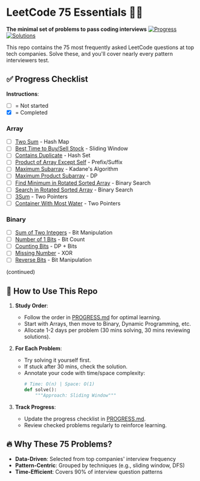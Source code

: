 # LeetCode 75 Essentials 🧑‍💻
**The minimal set of problems to pass coding interviews**
[![Progress](https://img.shields.io/badge/Progress-1%2F75-blue)](PROGRESS.md)
[![Solutions](https://img.shields.io/badge/Solutions-0%20languages-green)](PROBLEMS.md)

This repo contains the 75 most frequently asked LeetCode questions at top tech companies. Solve these, and you'll cover nearly every pattern interviewers test.

## ✅ **Progress Checklist**
**Instructions**:
- [ ] = Not started
- [x] = Completed

### **Array**
- [ ] [Two Sum](https://leetcode.com/problems/two-sum/) - Hash Map
- [ ] [Best Time to Buy/Sell Stock](https://leetcode.com/problems/best-time-to-buy-and-sell-stock/) - Sliding Window
- [ ] [Contains Duplicate](https://leetcode.com/problems/contains-duplicate/) - Hash Set
- [ ] [Product of Array Except Self](https://leetcode.com/problems/product-of-array-except-self/) - Prefix/Suffix
- [ ] [Maximum Subarray](https://leetcode.com/problems/maximum-subarray/) - Kadane's Algorithm
- [ ] [Maximum Product Subarray](https://leetcode.com/problems/maximum-product-subarray/) - DP
- [ ] [Find Minimum in Rotated Sorted Array](https://leetcode.com/problems/find-minimum-in-rotated-sorted-array/) - Binary Search
- [ ] [Search in Rotated Sorted Array](https://leetcode.com/problems/search-in-rotated-sorted-array/) - Binary Search
- [ ] [3Sum](https://leetcode.com/problems/3sum/) - Two Pointers
- [ ] [Container With Most Water](https://leetcode.com/problems/container-with-most-water/) - Two Pointers

### **Binary**
- [ ] [Sum of Two Integers](https://leetcode.com/problems/sum-of-two-integers/) - Bit Manipulation
- [ ] [Number of 1 Bits](https://leetcode.com/problems/number-of-1-bits/) - Bit Count
- [ ] [Counting Bits](https://leetcode.com/problems/counting-bits/) - DP + Bits
- [ ] [Missing Number](https://leetcode.com/problems/missing-number/) - XOR
- [ ] [Reverse Bits](https://leetcode.com/problems/reverse-bits/) - Bit Manipulation

(continued)

## 🚀 **How to Use This Repo**
1. **Study Order**:
   - Follow the order in [PROGRESS.md](PROGRESS.md) for optimal learning.
   - Start with Arrays, then move to Binary, Dynamic Programming, etc.
   - Allocate 1-2 days per problem (30 mins solving, 30 mins reviewing solutions).

2. **For Each Problem**:
   - Try solving it yourself first.
   - If stuck after 30 mins, check the solution.
   - Annotate your code with time/space complexity:
     ```python
     # Time: O(n) | Space: O(1)
     def solve():
         """Approach: Sliding Window"""
     ```

3. **Track Progress**:
   - Update the progress checklist in [PROGRESS.md](PROGRESS.md).
   - Review checked problems regularly to reinforce learning.

## 🔥 **Why These 75 Problems?**
- **Data-Driven**: Selected from top companies' interview frequency
- **Pattern-Centric**: Grouped by techniques (e.g., sliding window, DFS)
- **Time-Efficient**: Covers 90% of interview question patterns